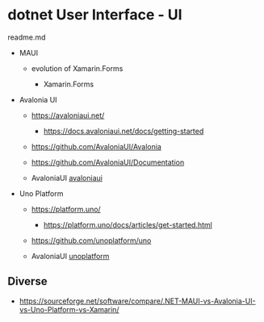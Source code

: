 # dotnet User Interface - UI

readme.md


*   MAUI

    *   evolution of Xamarin.Forms

        *   Xamarin.Forms

*   Avalonia UI

    *   https://avaloniaui.net/

        *   https://docs.avaloniaui.net/docs/getting-started

    *   https://github.com/AvaloniaUI/Avalonia

    *   https://github.com/AvaloniaUI/Documentation

    *   AvaloniaUI [avaloniaui](./avaloniaui/readme.md)

*   Uno Platform

    *   https://platform.uno/

        *   https://platform.uno/docs/articles/get-started.html

    *   https://github.com/unoplatform/uno

    *   AvaloniaUI [unoplatform](./unoplatform/readme.md)

## Diverse

*   https://sourceforge.net/software/compare/.NET-MAUI-vs-Avalonia-UI-vs-Uno-Platform-vs-Xamarin/